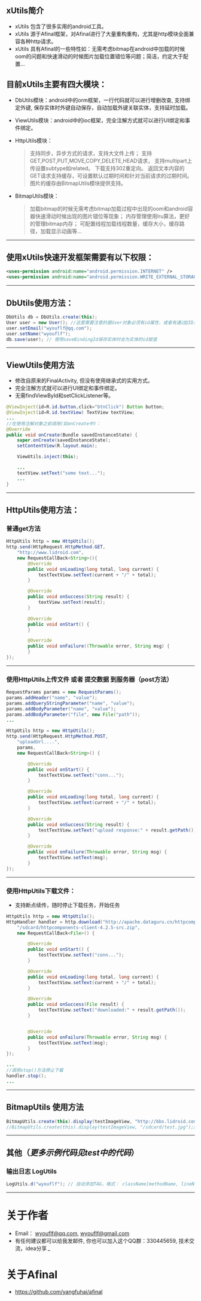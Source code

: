 ## xUtils简介
* xUtils 包含了很多实用的android工具。
* xUtils 源于Afinal框架，对Afinal进行了大量重构重构，尤其是http模块全面兼容各种http请求。
* xUtils 具有Afinal的一些特性如：无需考虑bitmap在android中加载的时候oom的问题和快速滑动的时候图片加载位置错位等问题；简洁，约定大于配置...


## 目前xUtils主要有四大模块：

* DbUtils模块：android中的orm框架，一行代码就可以进行增删改查, 支持绑定外键, 保存实体时外键自动保存，自动加载外键关联实体，支持延时加载。

* ViewUtils模块：android中的ioc框架，完全注解方式就可以进行UI绑定和事件绑定。

* HttpUtils模块：
  > 支持同步，异步方式的请求，支持大文件上传；
  > 支持GET,POST,PUT,MOVE,COPY,DELETE,HEAD请求，
  > 支持multipart上传设置subtype如related。
  > 下载支持302重定向。
  > 返回文本内容的GET请求支持缓存，可设置默认过期时间和针对当前请求的过期时间。图片的缓存由BitmapUtils模块提供支持。

* BitmapUtils模块：
  > 加载bitmap的时候无需考虑bitmap加载过程中出现的oom和android容器快速滑动时候出现的图片错位等现象；
  > 内存管理使用lru算法，更好的管理bitmap内存；
  > 可配置线程加载线程数量，缓存大小，缓存路径，加载显示动画等...


----
## 使用xUtils快速开发框架需要有以下权限：

```xml
<uses-permission android:name="android.permission.INTERNET" />
<uses-permission android:name="android.permission.WRITE_EXTERNAL_STORAGE" />
```

----
## DbUtils使用方法：

```java
DbUtils db = DbUtils.create(this);
User user = new User(); //这里需要注意的是User对象必须有id属性，或者有通过@ID注解的属性
user.setEmail("wyouflf@qq.com");
user.setName("wyouflf");
db.save(user); // 使用saveBindingId保存实体时会为实体的id赋值
```

----
## ViewUtils使用方法
* 修改自原来的FinalActivity, 但没有使用继承式的实用方式。
* 完全注解方式就可以进行UI绑定和事件绑定。
* 无需findViewById和setClickListener等。

```java
@ViewInject(id=R.id.button,click="btnClick") Button button;
@ViewInject(id=R.id.textView) TextView textView;
...
//在使用注解对象之前调用(如onCreate中)：
@Override
public void onCreate(Bundle savedInstanceState) {
    super.onCreate(savedInstanceState);
    setContentView(R.layout.main);

    ViewUtils.inject(this);

    ...
    textView.setText("some text...");
    ...
}
```

----
## HttpUtils使用方法：
### 普通get方法

```java
HttpUtils http = new HttpUtils();
http.send(HttpRequest.HttpMethod.GET,
    "http://www.lidroid.com",
    new RequestCallBack<String>(){
        @Override
        public void onLoading(long total, long current) {
            testTextView.setText(current + "/" + total);
        }

        @Override
        public void onSuccess(String result) {
            textView.setText(result);
        }

        @Override
        public void onStart() {
        }

        @Override
        public void onFailure((Throwable error, String msg) {
        }
});
```

----
### 使用HttpUtils上传文件 或者 提交数据 到服务器（post方法）

```java
RequestParams params = new RequestParams();
params.addHeader("name", "value");
params.addQueryStringParameter("name", "value");
params.addBodyParameter("name", "value");
params.addBodyParameter("file", new File("path"));
...

HttpUtils http = new HttpUtils();
http.send(HttpRequest.HttpMethod.POST,
    "uploadUrl....",
    params,
    new RequestCallBack<String>() {

        @Override
        public void onStart() {
            testTextView.setText("conn...");
        }

        @Override
        public void onLoading(long total, long current) {
            testTextView.setText(current + "/" + total);
        }

        @Override
        public void onSuccess(String result) {
            testTextView.setText("upload response:" + result.getPath());
        }

        @Override
        public void onFailure(Throwable error, String msg) {
            testTextView.setText(msg);
        }
});
```

----
### 使用HttpUtils下载文件：
* 支持断点续传，随时停止下载任务，开始任务

```java
HttpUtils http = new HttpUtils();
HttpHandler handler = http.download("http://apache.dataguru.cn/httpcomponents/httpclient/source/httpcomponents-client-4.2.5-src.zip",
    "/sdcard/httpcomponents-client-4.2.5-src.zip",
    new RequestCallBack<File>() {

        @Override
        public void onStart() {
            testTextView.setText("conn...");
        }

        @Override
        public void onLoading(long total, long current) {
            testTextView.setText(current + "/" + total);
        }

        @Override
        public void onSuccess(File result) {
            testTextView.setText("downloaded:" + result.getPath());
        }


        @Override
        public void onFailure(Throwable error, String msg) {
            testTextView.setText(msg);
        }
});

...
//调用stop()方法停止下载
handler.stop();
...
```

----
## BitmapUtils 使用方法

```java
BitmapUtils.create(this).display(testImageView, "http://bbs.lidroid.com/static/image/common/logo.png");
//BitmapUtils.create(this).display(testImageView, "/sdcard/test.jpg");默认支持加载本地图片
```

----
## 其他（***更多示例代码见test中的代码***）
### 输出日志 LogUtils

```java
LogUtils.d("wyouflf"); // 自动添加TAG，格式： className[methodName, lineNumber]，可设置全局的allowD，allowE...
```

----
# 关于作者
* Email： <wyouflf@qq.com>, <wyouflf@gmail.com>
* 有任何建议都可以给我发邮件, 你也可以加入这个QQ群：330445659, 技术交流，idea分享 *_*

# 关于Afinal
* <https://github.com/yangfuhai/afinal>



